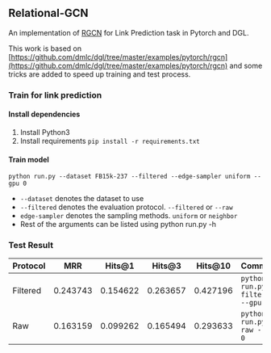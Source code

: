 ## Relational-GCN

An implementation of [RGCN](https://arxiv.org/abs/1703.06103) for Link Prediction task in Pytorch and DGL.

This work is based on [https://github.com/dmlc/dgl/tree/master/examples/pytorch/rgcn](https://github.com/dmlc/dgl/tree/master/examples/pytorch/rgcn) and some tricks are added to speed up training and test process.

### Train for link prediction
#### Install dependencies
1. Install Python3
2. Install requirements `pip install -r requirements.txt`

#### Train model
`python run.py --dataset FB15k-237 --filtered --edge-sampler uniform --gpu 0`

- `--dataset` denotes the dataset to use
- `--filtered` denotes the evaluation protocol. `--filtered` or `--raw`
- `edge-sampler` denotes the sampling methods. `uniform` or `neighbor`
- Rest of the arguments can be listed using python run.py -h

### Test Result

| Protocol | MRR | Hits@1 | Hits@3 | Hits@10 | Command |
| --- | --- | --- | --- | --- | --- |
| Filtered | 0.243743 | 0.154622 | 0.263657 | 0.427196 | `python run.py --filtered --gpu 0` |
| Raw | 0.163159 | 0.099262 | 0.165494 | 0.293633 | `python run.py --raw --gpu 0` |